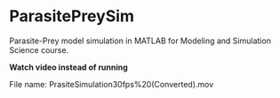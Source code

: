 # ParasitePreySim
Parasite-Prey model simulation in MATLAB for Modeling and Simulation Science course. 


**Watch video instead of running**

File name: PrasiteSimulation30fps%20(Converted).mov
